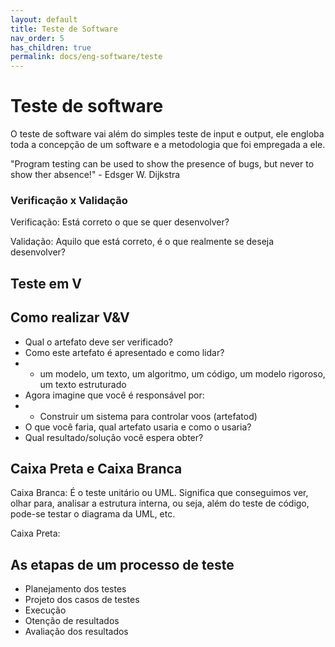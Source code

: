 ```yaml
---
layout: default
title: Teste de Software
nav_order: 5
has_children: true
permalink: docs/eng-software/teste
---
```


# Teste de software

O teste de software vai além do simples teste de input e output, ele engloba toda a concepção de um software e a metodologia que foi empregada a ele.

"Program testing can be used to show the presence of bugs, but never to show ther absence!" - Edsger W. Dijkstra

### Verificação x Validação

Verificação: Está correto o que se quer desenvolver?

Validação: Aquilo que está correto, é o que realmente se deseja desenvolver?

## Teste em V

## Como realizar V&V

- Qual o artefato deve ser verificado?
- Como este artefato é apresentado e como lidar? 
- - um modelo, um texto, um algoritmo, um código, um modelo rigoroso, um texto estruturado
- Agora imagine que você é responsável por:
- - Construir um sistema para controlar voos (artefatod)
- O que você faria, qual artefato usaria e como o usaria?
- Qual resultado/solução você espera obter?

## Caixa Preta e Caixa Branca

Caixa Branca: É o teste unitário ou UML. Significa que conseguimos ver, olhar para, analisar a estrutura interna, ou seja, além do teste de código, pode-se testar o diagrama da UML, etc.

Caixa Preta: 

## As etapas de um processo de teste

- Planejamento dos testes
- Projeto dos casos de testes
- Execução
- Otenção de resultados
- Avaliação dos resultados